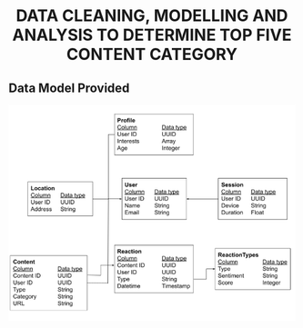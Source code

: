 # <p align='center'> DATA CLEANING, MODELLING AND ANALYSIS TO DETERMINE TOP FIVE CONTENT CATEGORY

## Data Model Provided

![alt text](https://github.com/omabogun/Data-Analysis_Project-1/blob/main/images/data_model.png "Logo Title Text 1")
